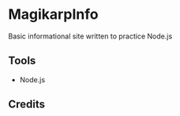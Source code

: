 # MagikarpInfo

Basic informational site written to practice Node.js

## Tools

- Node.js

## Credits
